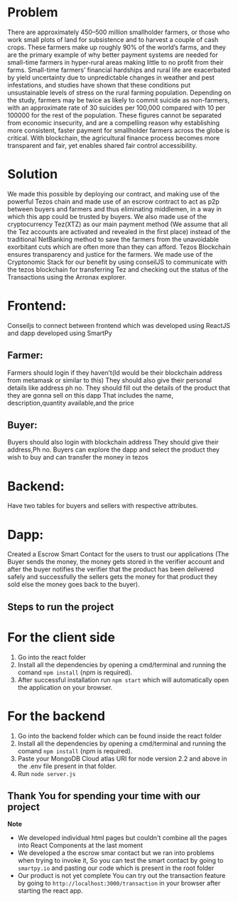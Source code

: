 # Problem

There are approximately 450–500 million smallholder farmers, or those who work small plots of land for subsistence and to harvest a couple of cash crops. These farmers make up roughly 90% of the world’s farms, and they are the primary example of why better payment systems are needed for small-time farmers in hyper-rural areas making little to no profit from their farms. Small-time farmers’ financial hardships and rural life are exacerbated by yield uncertainty due to unpredictable changes in weather and pest infestations, and studies have shown that these conditions put unsustainable levels of stress on the rural farming population. Depending on the study, farmers may be twice as likely to commit suicide as non-farmers, with an approximate rate of 30 suicides per 100,000 compared with 10 per 100000 for the rest of the population. These figures cannot be separated from economic insecurity, and are a compelling reason why establishing more consistent, faster payment for smallholder farmers across the globe is critical. With blockchain, the agricultural finance process becomes more transparent and fair, yet enables shared fair control accessibility.

# Solution

We made this possible by deploying our contract, and making use of the powerful Tezos chain and made use of an escrow contract to act as p2p between buyers and farmers and thus eliminating middlemen, in a way in which this app could be trusted by buyers. We also made use of the cryptocurrency Tez(XTZ) as our main payment method (We assume that all the Tez accounts are activated and revealed in the first place) instead of the traditional NetBanking method to save the farmers from the unavoidable exorbitant cuts which are often more than they can afford. Tezos Blockchain ensures transparency and justice for the farmers. We made use of the Cryptonomic Stack for our benefit by using conseilJS to communicate with the tezos blockchain for transferring Tez and checking out the status of the Transactions using the Arronax explorer.

# Frontend:
Conseiljs to connect between frontend which was developed using ReactJS and dapp developed using SmartPy
##  Farmer:
Farmers should login if they haven’t(Id would be their blockchain address from metamask or similar to this)
They should also give their personal details like address ph no.
They should fill out the details of the product that they are gonna sell on this dapp That includes the name, description,quantity available,and the price
## Buyer:
Buyers should also login with blockchain address
They should give their address,Ph no.
Buyers can explore the dapp and select the product they wish to buy and can transfer the money in tezos

# Backend:
Have two tables for buyers and sellers with respective attributes.
# Dapp:
Created a Escrow Smart Contact for the users to trust our applications (The Buyer sends the money, the money gets stored in the verifier account and after the buyer notifies the verifier that the product has been delivered safely and successfully the sellers gets the money for that product they sold else the money goes back to the buyer).

## Steps to run the project
# For the client side
1) Go into the react folder
2) Install all the dependencies by opening a cmd/terminal and running the comand `npm install` (npm is required).
3) After successful installation run `npm start` which will automatically open the application on your browser.
# For the backend
1) Go into the backend folder which can be found inside the react folder
2) Install all the dependencies by opening a cmd/terminal and running the comand `npm install` (npm is required).
3) Paste your MongoDB Cloud atlas URI for node version 2.2 and above in the .env file present in that folder.
4) Run `node server.js`

## Thank You for spending your time with our project
**Note**
* We developed individual html pages but couldn't combine all the pages into React Components at the last moment
* We developed a the escrow smar contact but we ran into problems when trying to invoke it, So you can test the smart contact by going to `smartpy.io` and pasting our code which is present in the root folder
* Our product is not yet complete You can try out the transaction feature by going to `http://localhost:3000/transaction` in  your browser after starting the react app.
